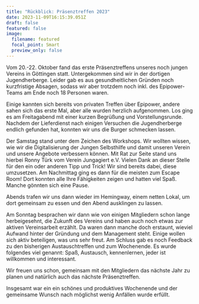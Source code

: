 ```yaml
---
title: "Rückblick: Präsenztreffen 2023"
date: 2023-11-09T16:15:39.051Z
draft: false
featured: false
image:
  filename: featured
  focal_point: Smart
  preview_only: false
---
```

Vom 20.-22. Oktober fand das erste Präsenztreffens unseres noch jungen Vereins in Göttingen statt. Untergekommen sind wir in der dortigen Jugendherberge. Leider gab es aus gesundheitlichen Gründen noch kurzfristige Absagen, sodass wir aber trotzdem noch inkl. des Epipower-Teams am Ende noch 18 Personen waren. 

Einige kannten sich bereits von privaten Treffen über Epipower, andere sahen sich das erste Mal, aber alle wurden herzlich aufgenommen. Los ging es am Freitagabend mit einer kurzen Begrüßung und Vorstellungsrunde. Nachdem der Lieferdienst nach einigen Versuchen die Jugendherberge endlich gefunden hat, konnten wir uns die Burger schmecken lassen. 



Der Samstag stand unter dem Zeichen des Workshops. Wir wollten wissen, wie wir die Digitalisierung der Jungen Selbsthilfe und damit unseren Verein und unsere Angebote verbessern können. Mit Rat zur Seite stand uns hierbei Ronny Türk vom Verein Jungagiert e.V. Vielen Dank an dieser Stelle für den ein oder anderen Tipp und Trick! Wir sind bereits dabei, diese umzusetzen. Am Nachmittag ging es dann für die meisten zum Escape Room! Dort konnten alle Ihre Fähigkeiten zeigen und hatten viel Spaß. Manche gönnten sich eine Pause. 

Abends trafen wir uns dann wieder im Hemingway, einem netten Lokal, um dort gemeinsam zu essen und den Abend ausklingen zu lassen. 



Am Sonntag besprachen wir dann wie von einigen Mitgliedern schon lange herbeigesehnt, die Zukunft des Vereins und haben auch noch etwas zur aktiven Vereinsarbeit erzählt. Da waren dann manche doch erstaunt, wieviel Aufwand hinter der Gründung und dem Management steht. Einige wollen sich aktiv beteiligen, was uns sehr freut. Am Schluss gab es noch Feedback zu den bisherigen Austauschtreffen und zum Wochenende. Es wurde folgendes viel genannt: Spaß, Austausch, kennenlernen, jeder ist willkommen und interessant.  



Wir freuen uns schon, gemeinsam mit den Mitgliedern das nächste Jahr zu planen und natürlich auch das nächste Präsenztreffen.



Insgesamt war ein ein schönes und produktives Wochenende und der gemeinsame Wunsch nach möglichst wenig Anfällen wurde erfüllt.